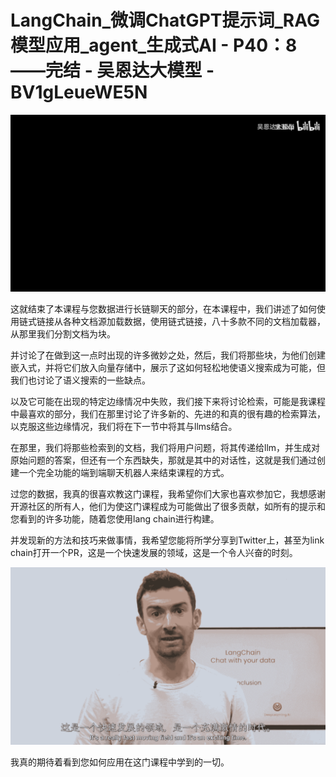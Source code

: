 # LangChain_微调ChatGPT提示词_RAG模型应用_agent_生成式AI - P40：8——完结 - 吴恩达大模型 - BV1gLeueWE5N

![](img/3d5c4cf173e014529c23a10b1aa19c82_0.png)

这就结束了本课程与您数据进行长链聊天的部分，在本课程中，我们讲述了如何使用链式链接从各种文档源加载数据，使用链式链接，八十多款不同的文档加载器，从那里我们分割文档为块。

并讨论了在做到这一点时出现的许多微妙之处，然后，我们将那些块，为他们创建嵌入式，并将它们放入向量存储中，展示了这如何轻松地使语义搜索成为可能，但我们也讨论了语义搜索的一些缺点。

以及它可能在出现的特定边缘情况中失败，我们接下来将讨论检索，可能是我课程中最喜欢的部分，我们在那里讨论了许多新的、先进的和真的很有趣的检索算法，以克服这些边缘情况，我们将在下一节中将其与llms结合。

在那里，我们将那些检索到的文档，我们将用户问题，将其传递给llm，并生成对原始问题的答案，但还有一个东西缺失，那就是其中的对话性，这就是我们通过创建一个完全功能的端到端聊天机器人来结束课程的方式。

过您的数据，我真的很喜欢教这门课程，我希望你们大家也喜欢参加它，我想感谢开源社区的所有人，他们为使这门课程成为可能做出了很多贡献，如所有的提示和您看到的许多功能，随着您使用lang chain进行构建。

并发现新的方法和技巧来做事情，我希望您能将所学分享到Twitter上，甚至为link chain打开一个PR，这是一个快速发展的领域，这是一个令人兴奋的时刻。



![](img/3d5c4cf173e014529c23a10b1aa19c82_2.png)

我真的期待着看到您如何应用在这门课程中学到的一切。
